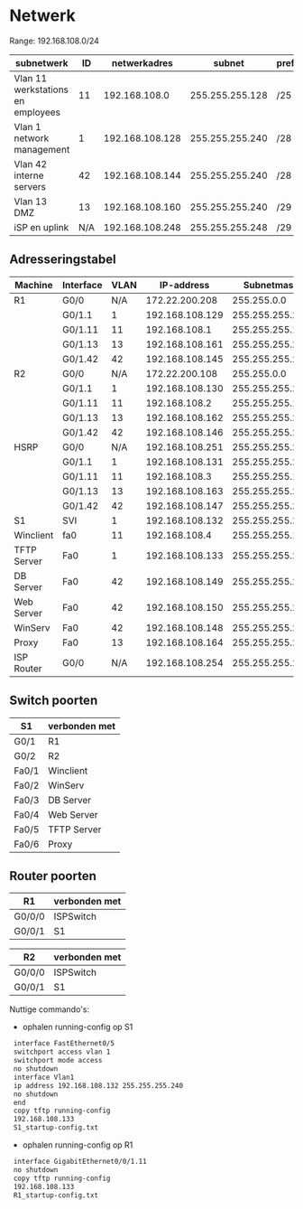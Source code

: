 # Netwerk

Range: 192.168.108.0/24

| subnetwerk                        | ID  | netwerkadres    | subnet          | prefix | 1ste hostadres  | laatste hostadres | broadcastadres  |
| --------------------------------- | --- | --------------- | --------------- | ------ | --------------- | ----------------- | --------------- |
| Vlan 11 werkstations en employees | 11  | 192.168.108.0   | 255.255.255.128 | /25    | 192.168.108.1   | 192.168.108.126   | 192.168.108.127 |
| Vlan 1 network management         | 1   | 192.168.108.128 | 255.255.255.240 | /28    | 192.168.108.129 | 192.168.108.142   | 192.168.108.143 |
| Vlan 42 interne servers           | 42  | 192.168.108.144 | 255.255.255.240 | /28    | 192.168.108.145 | 192.168.108.158   | 192.168.108.159 |
| Vlan 13 DMZ                       | 13  | 192.168.108.160 | 255.255.255.240 | /29    | 192.168.108.161 | 192.168.108.166   | 192.168.108.167 |
| iSP en uplink                     | N/A | 192.168.108.248 | 255.255.255.248 | /29    | 192.168.108.249 | 192.168.108.254   | 192.168.108.255 |

## Adresseringstabel

| Machine       | Interface | VLAN | IP-address      | Subnetmask      | prefix | Def. Gateway    |
| ------------- | --------- | ---- | --------------- | --------------- | ------ | --------------- |
| R1            | G0/0      | N/A  | 172.22.200.208  | 255.255.0.0     | /16    | G0/0/0          |
|               | G0/1.1    | 1    | 192.168.108.129 | 255.255.255.240 | /28    | N/A             |
|               | G0/1.11   | 11   | 192.168.108.1   | 255.255.255.128 | /25    | N/A             |
|               | G0/1.13   | 13   | 192.168.108.161 | 255.255.255.248 | /29    | N/A             |
|               | G0/1.42   | 42   | 192.168.108.145 | 255.255.255.240 | /28    | N/A             |
| R2            | G0/0      | N/A  | 172.22.200.108  | 255.255.0.0     | /16    | G0/0/0          |
|               | G0/1.1    | 1    | 192.168.108.130 | 255.255.255.240 | /28    | N/A             |
|               | G0/1.11   | 11   | 192.168.108.2   | 255.255.255.128 | /25    | N/A             |
|               | G0/1.13   | 13   | 192.168.108.162 | 255.255.255.248 | /29    | N/A             |
|               | G0/1.42   | 42   | 192.168.108.146 | 255.255.255.240 | /28    | N/A             | 
| HSRP          | G0/0      | N/A  | 192.168.108.251 | 255.255.255.248 | /29    | N/A             |
|               | G0/1.1    | 1    | 192.168.108.131 | 255.255.255.240 | /28    | N/A             |
|               | G0/1.11   | 11   | 192.168.108.3   | 255.255.255.128 | /25    | N/A             |
|               | G0/1.13   | 13   | 192.168.108.163 | 255.255.255.248 | /29    | N/A             |
|               | G0/1.42   | 42   | 192.168.108.147 | 255.255.255.240 | /28    | N/A             |
| S1            | SVI       | 1    | 192.168.108.132 | 255.255.255.240 | /28    | N/A             | 
| Winclient     | fa0       | 11   | 192.168.108.4   | 255.255.255.128 | /25    | 192.168.108.3   | 
| TFTP Server   | Fa0       | 1    | 192.168.108.133 | 255.255.255.240 | /28    | 192.168.108.131 |
| DB Server     | Fa0       | 42   | 192.168.108.149 | 255.255.255.240 | /28    | 192.168.108.147 |
| Web Server    | Fa0       | 42   | 192.168.108.150 | 255.255.255.240 | /28    | 192.168.108.147 |
| WinServ       | Fa0       | 42   | 192.168.108.148 | 255.255.255.240 | /28    | 192.168.108.147 |
| Proxy         | Fa0       | 13   | 192.168.108.164 | 255.255.255.248 | /29    | 192.168.108.163 |
| ISP Router    | G0/0      | N/A  | 192.168.108.254 | 255.255.255.248 | /29    | N/A             |

## Switch poorten

| S1      | verbonden met |
|---------|---------------|
| G0/1    | R1            |
| G0/2    | R2            |
| Fa0/1   | Winclient     |
| Fa0/2   | WinServ       |
| Fa0/3   | DB Server     |
| Fa0/4   | Web Server    |
| Fa0/5   | TFTP Server   |
| Fa0/6   | Proxy         |

## Router poorten

| R1      | verbonden met |
|---------|---------------|
| G0/0/0  | ISPSwitch     |
| G0/0/1  | S1            |

| R2      | verbonden met |
|---------|---------------|
| G0/0/0  | ISPSwitch     |
| G0/0/1  | S1            |

Nuttige commando's:

- ophalen running-config op S1
```bash
 interface FastEthernet0/5
 switchport access vlan 1
 switchport mode access
 no shutdown
 interface Vlan1
 ip address 192.168.108.132 255.255.255.240
 no shutdown
 end
 copy tftp running-config
 192.168.108.133
 S1_startup-config.txt
```

- ophalen running-config op R1
```bash
 interface GigabitEthernet0/0/1.11
 no shutdown
 copy tftp running-config
 192.168.108.133
 R1_startup-config.txt
```